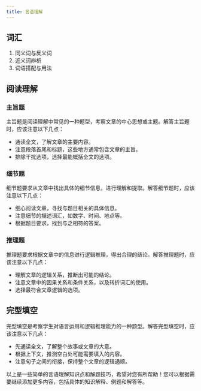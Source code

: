 ```yaml
---
title: 言语理解
---
```


## 词汇

1. 同义词与反义词
2. 近义词辨析
3. 词语搭配与用法

## 阅读理解

### 主旨题

主旨题是阅读理解中常见的一种题型，考察文章的中心思想或主题。解答主旨题时，应该注意以下几点：

- 通读全文，了解文章的主要内容。
- 注意段落首尾和标题，这些地方通常包含文章的主旨。
- 排除干扰选项，选择最能概括全文的选项。

### 细节题

细节题要求从文章中找出具体的细节信息，进行理解和提取。解答细节题时，应该注意以下几点：

- 细心阅读文章，寻找与题目相关的具体信息。
- 注意细节的描述词汇，如数字、时间、地点等。
- 根据题目要求，找到与之相符的答案。

### 推理题

推理题要求根据文章中的信息进行逻辑推理，得出合理的结论。解答推理题时，应该注意以下几点：

- 理解文章的逻辑关系，推断出可能的结论。
- 注意文章中的因果关系和条件关系，以及转折词汇的使用。
- 选择最符合文章逻辑的选项。

## 完型填空

完型填空是考察学生对语言运用和逻辑推理能力的一种题型。解答完型填空时，应该注意以下几点：

- 先通读全文，了解整个故事或文章的大意。
- 根据上下文，推测空白处可能需要填入的内容。
- 注意句子之间的衔接，保持整个文章的逻辑通顺。

以上是一些简单的言语理解知识点和解题技巧，希望对您有所帮助！您可以根据需要继续添加更多内容，包括具体的知识解释、例题和解答等。
